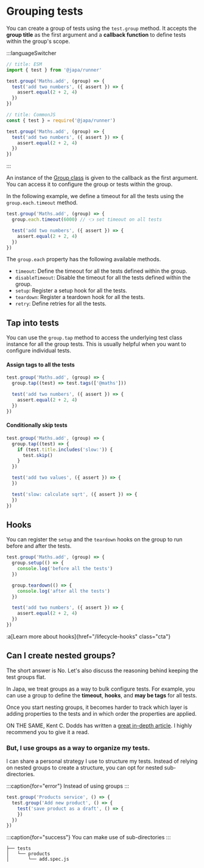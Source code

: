 # Grouping tests

You can create a group of tests using the `test.group` method. It accepts the **group title** as the first argument and a **callback function** to define tests within the group's scope.

:::languageSwitcher
```ts
// title: ESM
import { test } from '@japa/runner'

test.group('Maths.add', (group) => {
  test('add two numbers', ({ assert }) => {
    assert.equal(2 + 2, 4)
  })
})
```

```ts
// title: CommonJS
const { test } = require('@japa/runner')

test.group('Maths.add', (group) => {
  test('add two numbers', ({ assert }) => {
    assert.equal(2 + 2, 4)
  })
})
```
:::

An instance of the [Group class](https://github.com/japa/core/blob/develop/src/Group/index.ts) is given to the callback as the first argument. You can access it to configure the group or tests within the group.

In the following example, we define a timeout for all the tests using the `group.each.timeout` method.

```ts
test.group('Maths.add', (group) => {
  group.each.timeout(6000) // 👈 set timeout on all tests

  test('add two numbers', ({ assert }) => {
    assert.equal(2 + 2, 4)
  })
})
```

The `group.each` property has the following available methods.

- `timeout`: Define the timeout for all the tests defined within the group.
- `disableTimeout`: Disable the timeout for all the tests defined within the group.
- `setup`: Register a setup hook for all the tests.
- `teardown`: Register a teardown hook for all the tests.
- `retry`: Define retries for all the tests.

## Tap into tests

You can use the `group.tap` method to access the underlying test class instance for all the group tests. This is usually helpful when you want to configure individual tests.

#### Assign tags to all the tests

```ts
test.group('Maths.add', (group) => {
  group.tap((test) => test.tags(['@maths']))

  test('add two numbers', ({ assert }) => {
    assert.equal(2 + 2, 4)
  })
})
```

#### Conditionally skip tests

```ts
test.group('Maths.add', (group) => {
  group.tap((test) => {
    if (test.title.includes('slow:')) {
      test.skip()
    }
  })

  test('add two values', ({ assert }) => {
  })

  test('slow: calculate sqrt', ({ assert }) => {
  })
})
```

## Hooks

You can register the `setup` and the `teardown` hooks on the group to run before and after the tests.

```ts
test.group('Maths.add', (group) => {
  group.setup(() => {
    console.log('before all the tests')
  })

  group.teardown(() => {
    console.log('after all the tests')
  })

  test('add two numbers', ({ assert }) => {
    assert.equal(2 + 2, 4)
  })
})
```

:a[Learn more about hooks]{href="/lifecycle-hooks" class="cta"}

## Can I create nested groups?

The short answer is No. Let's also discuss the reasoning behind keeping the test groups flat.

In Japa, we treat groups as a way to bulk configure tests. For example, you can use a group to define the **timeout**, **hooks**, and **may be tags** for all tests.

Once you start nesting groups, it becomes harder to track which layer is adding properties to the tests and in which order the properties are applied.

ON THE SAME, Kent C. Dodds has written a [great in-depth article](https://kentcdodds.com/blog/avoid-nesting-when-youre-testing). I highly recommend you to give it a read. 

### But, I use groups as a way to organize my tests.

I can share a personal strategy I use to structure my tests. Instead of relying on nested groups to create a structure, you can opt for nested sub-directories.

:::caption{for="error"}
Instead of using groups
:::

```ts
test.group('Products service', () => {
  test.group('Add new product', () => {
    test('save product as a draft', () => {
    })
  })
})
```

:::caption{for="success"}
You can make use of sub-directories
:::

```
├── tests
│   └── products
│       └── add.spec.js
```
